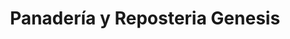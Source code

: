 ---
title: "Panadería y Reposteria Genesis"
url: /san-jose/panaderia-y-reposteria-genesis/
shop: panadería
---